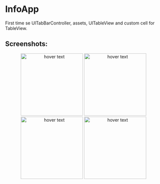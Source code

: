 # InfoApp
First time se UITabBarController, assets, UITableView and custom cell for TableView.

## Screenshots:
<p align="center">
<img src="https://sun9-65.userapi.com/impg/rtq_ukyAL1knCRtyEU5lKxVuxs0SpQaBCnMnqw/cnjm38WaCo0.jpg?size=996x2160&quality=95&sign=2e1fad8cc8b80c0b51662fc04bf6d783&type=album" width="200" title="hover text">
<img src="https://sun9-38.userapi.com/impg/RxFbLBSW0C5Kzg_NZnEO9uWBdL4xq6n8IviMjA/qSkX_OF3HSY.jpg?size=996x2160&quality=95&sign=780b4258062ef36a2bbb889e7586292f&type=album" width="200" title="hover text">
<img src="https://sun9-20.userapi.com/impg/mGKdQWCWKNnKB-JXHup2dzVz9rRZdL7TqM55qA/zZhsI7Wtsck.jpg?size=996x2160&quality=95&sign=6f9d30f75a64f3293ffc36b0c664e16a&type=album" width="200" title="hover text">
<img src="https://sun9-50.userapi.com/impg/jAwFiOF-JjoGoLN1tt0kmX9Jv337kaMjIuteXQ/JHGLNPF3Fsw.jpg?size=996x2160&quality=95&sign=05879e1d74c585a54287fabead049db2&type=album" width="200" title="hover text">
</p>
